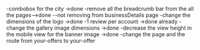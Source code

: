 -combobox for the city    ->done 
-remove all the breadcrumb bar from the all the pages-->done  --not removing from businessDetails page
-change the dimensions of the logo  ->done 
-1 review per account ->done already 
-change the gallery image dimensions ->done 
-decrease the view height in the mobile view for the banner image  ->done 
-change the page and the route from your-offers to your-offer
